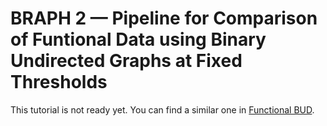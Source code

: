 # BRAPH 2 — Pipeline for Comparison of Funtional Data using Binary Undirected Graphs at Fixed Thresholds

This tutorial is not ready yet. You can find a similar one in [Functional BUD](../tut_a_fun_bud).

